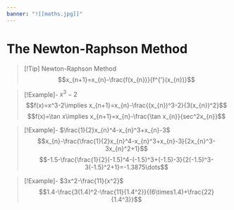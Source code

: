 ```yaml
---
banner: "![[maths.jpg]]"
---
```

# The Newton-Raphson Method

> [!Tip] Newton-Raphson Method  
> $$x_{n+1}=x_{n}-\frac{f(x_{n})}{f^{'}(x_{n})}$$

> [!Example]- $x^3-2$
> $$f(x)=x^3-2\implies x_{n+1}=x_{n}-\frac{(x_{n})^3-2}{3(x_{n})^2}$$
> $$f(x)=\tan x\implies x_{n+1}=x_{n}-\frac{\tan x_{n}}{sec^2x_{n}}$$

> [!Example]- $\frac{1}{2}x_{n}^4-x_{n}^3+x_{n}-3$
> $$x_{n}-\frac{\frac{1}{2}x_{n}^4-x_{n}^3+x_{n}-3}{2x_{n}^3-3x_{n}^2+1}$$
> $$-1.5-\frac{\frac{1}{2}(-1.5)^4-(-1.5)^3+(-1.5)-3}{2(-1.5)^3-3(-1.5)^2+1}=-1.3875\dots$$

> [!Example]- $3x^2-\frac{11}{x^2}$
> $$1.4-\frac{3(1.4)^2-\frac{11}{1.4^2}}{(6\times1.4)+\frac{22}{1.4^3}}$$

